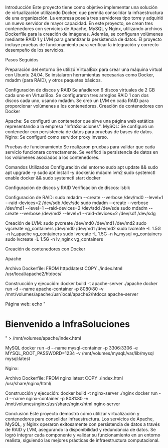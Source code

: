 Introducción
Este proyecto tiene como objetivo implementar una solución de 
virtualización utilizando Docker, que permita consolidar la infraestructura
 de una organización. La empresa poseía tres servidores tipo torre y adquirió
 un nuevo servidor de mayor capacidad. En este proyecto, se crean tres contenedores
con servicios de Apache, MySQL y Nginx, utilizando archivos Dockerfile para la 
creación de imágenes. Además, se configuran volúmenes mediante RAID 1 y LVM para
 garantizar la persistencia de datos. El proyecto incluye pruebas de funcionamiento
 para verificar la integración y correcto desempeño de los servicios.

Pasos Seguidos

Preparación del entorno
Se utilizó VirtualBox para crear una máquina virtual con Ubuntu 24.04.
Se instalaron herramientas necesarias como Docker, mdadm (para RAID), 
y otros paquetes básicos.

Configuración de discos y RAID
Se añadieron 6 discos virtuales de 2 GB cada uno en VirtualBox.
Se configuraron tres arreglos RAID 1 con dos discos cada uno, usando mdadm.
Se creó un LVM en cada RAID para proporcionar volúmenes a los contenedores.
Creación de contenedores con Docker

Apache: Se configuró un contenedor que sirve una página web estática representando
a la empresa "InfraSoluciones".
MySQL: Se configuró un contenedor con persistencia de datos para 
pruebas de bases de datos.
Nginx: Se configuró como servidor proxy inverso.

Pruebas de funcionamiento
Se realizaron pruebas para validar que cada servicio funcionara correctamente.
Se verificó la persistencia de datos en los volúmenes asociados a los contenedores.


Comandos Utilizados
Configuración del entorno
sudo apt update && sudo apt upgrade -y
sudo apt install -y docker.io mdadm lvm2
sudo systemctl enable docker && sudo systemctl start docker


Configuración de discos y RAID
Verificación de discos: lsblk

Configuración de RAID:
sudo mdadm --create --verbose /dev/md0 --level=1 --raid-devices=2 /dev/sdb /dev/sdc
sudo mdadm --create --verbose /dev/md1 --level=1 --raid-devices=2 /dev/sdd /dev/sde
sudo mdadm --create --verbose /dev/md2 --level=1 --raid-devices=2 /dev/sdf /dev/sdg

Creación de LVM:
sudo pvcreate /dev/md0 /dev/md1 /dev/md2
sudo vgcreate vg_containers /dev/md0 /dev/md1 /dev/md2
sudo lvcreate -L 1.5G -n lv_apache vg_containers
sudo lvcreate -L 1.5G -n lv_mysql vg_containers
sudo lvcreate -L 1.5G -n lv_nginx vg_containers


Creación de contenedores con Docker

Apache

Archivo Dockerfile:
FROM httpd:latest
COPY ./index.html /usr/local/apache2/htdocs/

Construcción y ejecución:
docker build -t apache-server ./apache
docker run -d --name apache-container -p 8080:80 -v /mnt/volumes/apache:/usr/local/apache2/htdocs apache-server

Página web:
echo "<html><body><h1>Bienvenido a InfraSoluciones</h1></body></html>" > /mnt/volumes/apache/index.html


MySQL
docker run -d --name mysql-container -p 3306:3306 -e MYSQL_ROOT_PASSWORD=1234 -v /mnt/volumes/mysql:/var/lib/mysql mysql:latest

Nginx:

Archivo Dockerfile:
FROM nginx:latest
COPY ./index.html /usr/share/nginx/html/

Construcción y ejecución:
docker build -t nginx-server ./nginx
docker run -d --name nginx-container -p 8081:80 -v /mnt/volumes/nginx:/usr/share/nginx/html nginx-server


Conclusión
Este proyecto demostró cómo utilizar virtualización y 
contenedores para consolidar infraestructura. Los servicios 
de Apache, MySQL, y Nginx operaron exitosamente con persistencia
 de datos a través de RAID y LVM, asegurando la disponibilidad y 
redundancia de datos. Se logró integrar cada componente y validar su 
funcionamiento en un entorno realista, siguiendo las mejores prácticas 
de infraestructura computacional.
